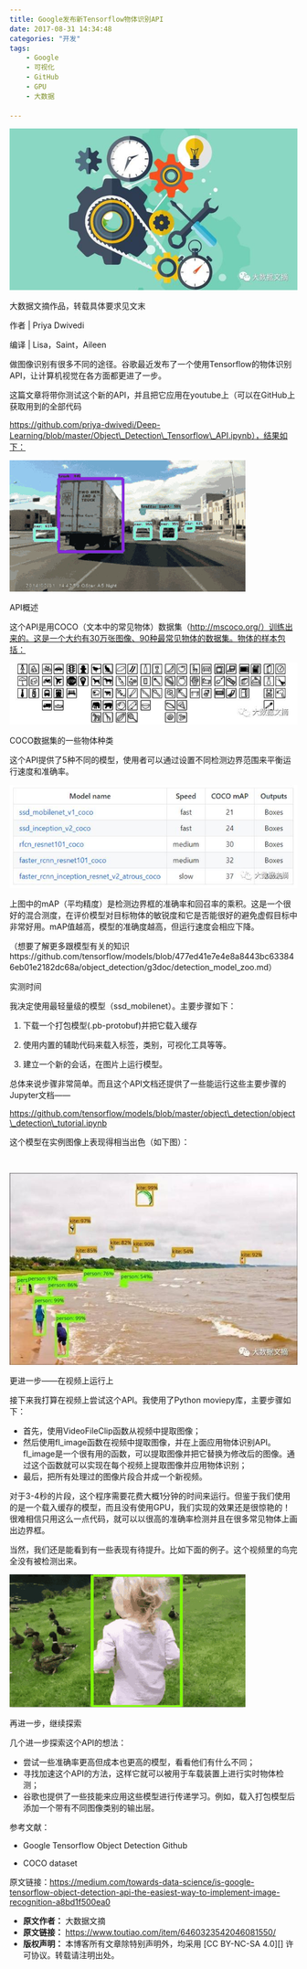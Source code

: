 ```yaml
---
title: Google发布新Tensorflow物体识别API
date: 2017-08-31 14:34:48
categories: "开发"
tags:
	- Google
	- 可视化
	- GitHub
	- GPU
	- 大数据

---
```


![Google发布新Tensorflow物体识别API][Google_Tensorflow_API]

大数据文摘作品，转载具体要求见文末

作者 | Priya Dwivedi

编译 | Lisa，Saint，Aileen

做图像识别有很多不同的途径。谷歌最近发布了一个使用Tensorflow的物体识别API，让计算机视觉在各方面都更进了一步。

这篇文章将带你测试这个新的API，并且把它应用在youtube上（可以在GitHub上获取用到的全部代码

https://github.com/priya-dwivedi/Deep-Learning/blob/master/Object\_Detection\_Tensorflow\_API.ipynb），结果如下：

![Google发布新Tensorflow物体识别API][Google_Tensorflow_API 1]

API概述

这个API是用COCO（文本中的常见物体）数据集（http://mscoco.org/）训练出来的。这是一个大约有30万张图像、90种最常见物体的数据集。物体的样本包括：

![Google发布新Tensorflow物体识别API][Google_Tensorflow_API 2]

COCO数据集的一些物体种类

这个API提供了5种不同的模型，使用者可以通过设置不同检测边界范围来平衡运行速度和准确率。

![Google发布新Tensorflow物体识别API][Google_Tensorflow_API 3]

上图中的mAP（平均精度）是检测边界框的准确率和回召率的乘积。这是一个很好的混合测度，在评价模型对目标物体的敏锐度和它是否能很好的避免虚假目标中非常好用。mAP值越高，模型的准确度越高，但运行速度会相应下降。

（想要了解更多跟模型有关的知识https://github.com/tensorflow/models/blob/477ed41e7e4e8a8443bc633846eb01e2182dc68a/object\_detection/g3doc/detection\_model\_zoo.md）

实测时间

我决定使用最轻量级的模型（ssd\_mobilenet）。主要步骤如下：

1. 下载一个打包模型(.pb-protobuf)并把它载入缓存

2. 使用内置的辅助代码来载入标签，类别，可视化工具等等。

3. 建立一个新的会话，在图片上运行模型。

总体来说步骤非常简单。而且这个API文档还提供了一些能运行这些主要步骤的Jupyter文档——

https://github.com/tensorflow/models/blob/master/object\_detection/object\_detection\_tutorial.ipynb

这个模型在实例图像上表现得相当出色（如下图）：

![Google发布新Tensorflow物体识别API][Google_Tensorflow_API 4]

![Google发布新Tensorflow物体识别API][Google_Tensorflow_API 5]

更进一步——在视频上运行上

接下来我打算在视频上尝试这个API。我使用了Python moviepy库，主要步骤如下：

 *  首先，使用VideoFileClip函数从视频中提取图像；
 *  然后使用fl\_image函数在视频中提取图像，并在上面应用物体识别API。fl\_image是一个很有用的函数，可以提取图像并把它替换为修改后的图像。通过这个函数就可以实现在每个视频上提取图像并应用物体识别；
 *  最后，把所有处理过的图像片段合并成一个新视频。

对于3-4秒的片段，这个程序需要花费大概1分钟的时间来运行。但鉴于我们使用的是一个载入缓存的模型，而且没有使用GPU，我们实现的效果还是很惊艳的！很难相信只用这么一点代码，就可以以很高的准确率检测并且在很多常见物体上画出边界框。

当然，我们还是能看到有一些表现有待提升。比如下面的例子。这个视频里的鸟完全没有被检测出来。

![Google发布新Tensorflow物体识别API][Google_Tensorflow_API 6]

再进一步，继续探索

几个进一步探索这个API的想法：

 *  尝试一些准确率更高但成本也更高的模型，看看他们有什么不同；
 *  寻找加速这个API的方法，这样它就可以被用于车载装置上进行实时物体检测；
 *  谷歌也提供了一些技能来应用这些模型进行传递学习。例如，载入打包模型后添加一个带有不同图像类别的输出层。

参考文献：

 *  Google Tensorflow Object Detection Github

 *  COCO dataset

原文链接：https://medium.com/towards-data-science/is-google-tensorflow-object-detection-api-the-easiest-way-to-implement-image-recognition-a8bd1f500ea0


[Google_Tensorflow_API]: static/resources/crawler/FEBQ-QF6V-7NAR.jpg
[Google_Tensorflow_API 1]: static/resources/crawler/ERJ2-QAV3-AABE.gif
[Google_Tensorflow_API 2]: static/resources/crawler/VRN6-JJMZ-FI3Y.jpg
[Google_Tensorflow_API 3]: static/resources/crawler/AUF2-YYNU-UBYU.jpg
[Google_Tensorflow_API 4]: static/resources/crawler/R3YB-EJUY-FRBY.jpg
[Google_Tensorflow_API 5]: static/resources/crawler/QFFQ-VEQY-Q2AB.jpg
[Google_Tensorflow_API 6]: static/resources/crawler/ZYQR-QYZI-YA6R.gif
 *  **原文作者：** 大数据文摘
 *  **原文链接：** https://www.toutiao.com/item/6460323542046081550/
 *  **版权声明：** 本博客所有文章除特别声明外，均采用 [CC BY-NC-SA 4.0][] 许可协议。转载请注明出处。
